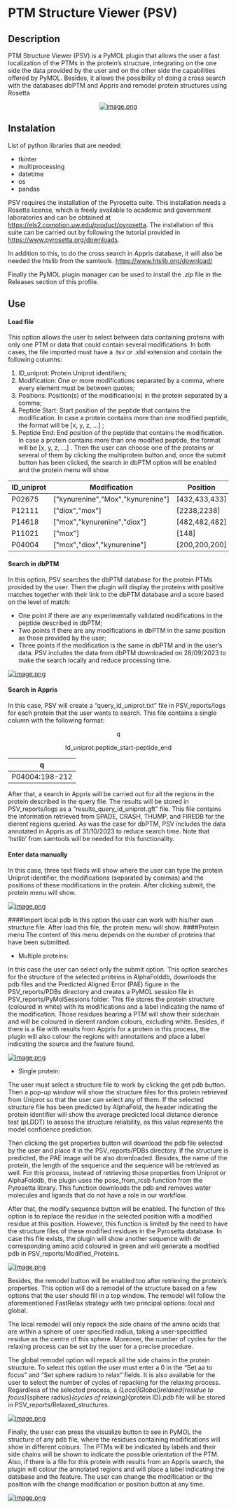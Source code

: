 # PTM Structure Viewer (PSV)

## Description
PTM Structure Viewer (PSV) is a PyMOL plugin that allows the user a fast localization of the PTMs in the protein’s structure, integrating on the one side the data provided by the user and on the other side the capabilities offered by PyMOL. Besides, it allows the possibility of doing a cross search with the databases dbPTM and Appris and remodel protein structures using Rosetta


<center>

[![image.png](https://i.postimg.cc/NMsyJVJJ/image.png)](https://postimg.cc/McLKXs8V)

</center>

## Instalation

List of python libraries that are needed:
* tkinter
* multiprocessing
* datetime
* os
* pandas

PSV requires the installation of the Pyrosetta suite. This installation needs a Rosetta license, which is freely available to academic and government laboratories and can be obtained at https://els2.comotion.uw.edu/product/pyrosetta. The installation of this suite can be carried out by following the tutorial provided in https://www.pyrosetta.org/downloads.

In addition to this, to do the cross search in Appris database, it will also be needed the htslib from the samtools. https://www.htslib.org/download/

Finally the PyMOL plugin manager can be used to install the _.zip_ file in the Releases section of this profile.

## Use

#### Load file
This option allows the user to select between data containing proteins with only one PTM or data that could contain several modifications. In both cases, the file imported must have a .tsv or .xlsl   extension and contain the following columns:
1.	ID_uniprot: Protein Uniprot identifiers;
2.	Modification: One or more modifications separated by a comma, where every element must be between quotes;
3.	Positions: Position(s) of the modification(s) in the protein separated by a comma;
4.	Peptide Start: Start position of the peptide that contains the modification. In case a protein contains more than one modified peptide, the format will be [x, y, z, …]   ;
5.	Peptide End: End position of the peptide that contains the modification. In case a protein contains more than one modified peptide, the format will be [x, y, z, …]  .
Then the user can choose one of the proteins or several of them by clicking the multiprotein button and, once the submit button has been clicked, the search in dbPTM option will be enabled and the protein menu will show.

| ID_uniprot | Modification | Position | Peptide Start | Peptide End |
|----------|----------|----------|----------|----------|
| P02675    | ["kynurenine","Mox","kynurenine"]   | [432,433,433]| [427,427,427]   | [436,436,436]   |
| P12111   | ["diox","mox"]   | [2238,2238]   | [2238,2228]   | [2251,2251]   |
| P14618   | ["mox","kynurenine","diox"]   | [482,482,482]   | [468,468,468]   | [489,489,489]   |
| P11021   | ["mox"]   | [148]   | [139]   | [152]   |
| P04004   | ["mox","diox","kynurenine"]   | [200,200,200]   | [198,198,198]   | [212,212,212]   |

#### Search in dbPTM
In this option, PSV searches the dbPTM database for the protein PTMs provided by the user. Then the plugin will display the proteins with positive matches together with their link to the dbPTM database and a score based on the level of match:
- One point if there are any experimentally validated modifications in the peptide described in dbPTM;
- Two points if there are any modifications in dbPTM in the same position as those provided by the user;
- Three points if the modification is the same in dbPTM and in the user’s data.
PSV includes the data from dbPTM downloaded on 28/09/2023 to make the search locally and reduce processing time.

[![image.png](https://i.postimg.cc/q7vfRxzh/image.png)](https://postimg.cc/gxQttRym)

#### Search in Appris
In this case, PSV will create a “query_id_uniprot.txt” file in PSV_reports/logs for each protein that the user wants to search. This file contains a single column with the following format:

<center>
q  

Id_uniprot:peptide_start-peptide_end
</center>
  

| q |
|---|
|P04004:198-212|  

After that, a search in Appris will be carried out for all the regions in the protein described in the query file. The results will be stored in PSV_reports/logs as a “results_query_id_uniprot.gft” file. This file contains the information retrieved from SPADE, CRASH, THUMP, and FIREDB for the dierent regions queried.
As was the case for dbPTM, PSV includes the data annotated in Appris as of 31/10/2023 to reduce search time. Note that ‘hstlib’ from samtools will be needed for this functionality.

#### Enter data manually
In this case, three text fileds will show where the user can type the protein Uniprot identifier, the modifications (separated by commas) and the positions of these modifications in the protein. After clicking submit, the protein menu will show.

[![image.png](https://i.postimg.cc/02jJpLFc/image.png)](https://postimg.cc/xcrCQF0z)

####Import local pdb
In this option the user can work with his/her own structure file. After load this file, the protein menu will show.
####Protein menu
The content of this menu depends on the number of proteins that have been submitted.



  
  * Multiple proteins:
  
In this case the user can select only the submit option. This option searches for the structure of the selected proteins in AlphaFolddb, downloads the pdb files and the Predicted Aligned Error (PAE) figure in the PSV_reports/PDBs directory and creates a PyMOL session file in PSV_reports/PyMolSessions folder. This file stores the protein structure (coloured in white) with its modifications and a label indicating the name of the modification. Those residues bearing a PTM will show their sidechain and will be coloured in dierent random colours, excluding white. Besides, if there is a file with results from Appris for a protein in this process, the plugin will also colour the regions with annotations and place a label indicating the source and the feature found.

[![image.png](https://i.postimg.cc/tgd0CRdT/image.png)](https://postimg.cc/WD4Y5vHL)
  
  * Single protein:  
  
  The user must select a structure file to work by clicking the get pdb button. Then a pop-up window will show the structure files for this protein retrieved from Uniprot so that the user can select any of them. If the selected structure file has been predicted by AlphaFold, the header indicating the protein identifier will show the average predicted local distance dierence test (pLDDT)  to assess the structure reliability, as this value represents the model confidence prediction.  

Then clicking the get properties button will download the pdb file selected by the user and place it in the PSV_reports/PDBs directory. If the structure is predicted, the PAE image will be also downloaded. Besides, the name of the protein, the length of the sequence and the sequence will be retrieved as well. For this process, instead of retrieving those properties from Uniprot or AlphaFolddb, the plugin uses the pose_from_rcsb function from the Pyrosetta library. This function downloads the pdb and removes water molecules and ligands that do not have a role in our workflow.  

After that, the modify sequence button will be enabled. The function of this option is to replace the residue in the selected position with a modified residue at this position. However, this function is limited by the need to have the structure files of these modified residues in the Pyrosetta database. In case this file exists, the plugin will show another sequence with de corresponding amino acid coloured in green and will generate a modified pdb in PSV_reports/Modified_Proteins.  

[![image.png](https://i.postimg.cc/qMr3z1dv/image.png)](https://postimg.cc/SjZsP7sB)

Besides, the remodel button will be enabled too after retrieving the protein’s properties. This option will do a remodel of the structure based on a few options that the user should fill in a top window. The remodel will follow the aforementioned FastRelax strategy with two principal options: local and global.


The local remodel will only repack the side chains of the amino acids that are within a sphere of user specified radius, taking a user-specidfied residue as the centre of this sphere. Moreover, the number of cycles for the relaxing process can be set by the user for a precise procedure.  

The global remodel option will repack all the side chains in the protein structure. To select this option the user must enter a 0 in the “Set aa to focus” and “Set sphere radium to relax” fields. It is also available for the user to select the number of cycles of repacking for the relaxing process. Regardless of the selected process, a _{Local|Global}_relaxed_{residue to focus}_{sphere radius}_{cycles of relaxing}_{protein ID}_.pdb_ file will be stored in PSV_reports/Relaxed_structures.


[![image.png](https://i.postimg.cc/4NKpCYZz/image.png)](https://postimg.cc/nCJXBcXz)


Finally, the user can press the visualize button to see in PyMOL the structure of any pdb file, where the residues containing modifications will show in different colours. The PTMs will be indicated by labels and their side chains will be shown to indicate the possible orientation of the PTM. Also, if there is a file for this protein with results from an Appris search, the plugin will colour the annotated regions and will place a label indicating the database and the feature. The user can change the modification or the position with the change modification or position button at any time.

[![image.png](https://i.postimg.cc/9fyvLXr2/image.png)](https://postimg.cc/B8QY60T7)

